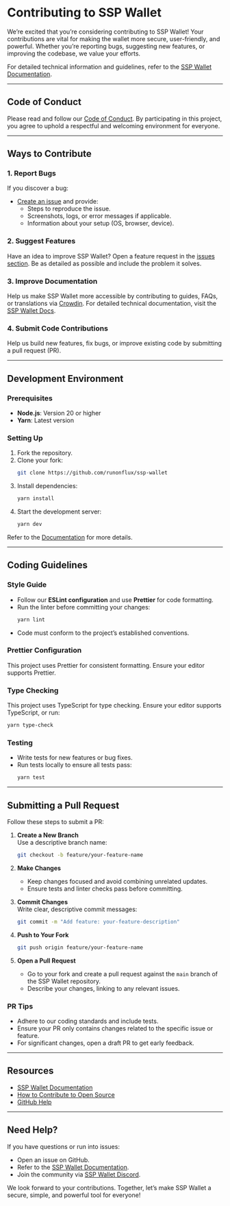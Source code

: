 # Contributing to SSP Wallet

We’re excited that you’re considering contributing to SSP Wallet! Your contributions are vital for making the wallet more secure, user-friendly, and powerful. Whether you’re reporting bugs, suggesting new features, or improving the codebase, we value your efforts.

For detailed technical information and guidelines, refer to the [SSP Wallet Documentation](https://sspwallet.gitbook.io/docs).

---

## Code of Conduct

Please read and follow our [Code of Conduct](CODE_OF_CONDUCT.md). By participating in this project, you agree to uphold a respectful and welcoming environment for everyone.

---

## Ways to Contribute

### 1. Report Bugs
If you discover a bug:
- [Create an issue](https://github.com/RunOnFlux/ssp-wallet/issues) and provide:
  - Steps to reproduce the issue.
  - Screenshots, logs, or error messages if applicable.
  - Information about your setup (OS, browser, device).

### 2. Suggest Features
Have an idea to improve SSP Wallet? Open a feature request in the [issues section](https://github.com/RunOnFlux/ssp-wallet/issues). Be as detailed as possible and include the problem it solves.

### 3. Improve Documentation
Help us make SSP Wallet more accessible by contributing to guides, FAQs, or translations via [Crowdin](https://crowdin.com/project/sspwallet). For detailed technical documentation, visit the [SSP Wallet Docs](https://sspwallet.gitbook.io/docs).

### 4. Submit Code Contributions
Help us build new features, fix bugs, or improve existing code by submitting a pull request (PR).

---

## Development Environment

### Prerequisites
- **Node.js**: Version 20 or higher
- **Yarn**: Latest version

### Setting Up
1. Fork the repository.
2. Clone your fork:
   ```bash
   git clone https://github.com/runonflux/ssp-wallet
   ```
3. Install dependencies:
   ```bash
   yarn install
   ```
4. Start the development server:
   ```bash
   yarn dev
   ```

Refer to the [Documentation](https://sspwallet.gitbook.io/docs/) for more details.

---

## Coding Guidelines

### Style Guide
- Follow our **ESLint configuration** and use **Prettier** for code formatting.  
- Run the linter before committing your changes:
  ```bash
  yarn lint
  ```
- Code must conform to the project’s established conventions.

### Prettier Configuration
This project uses Prettier for consistent formatting. Ensure your editor supports Prettier.

### Type Checking
This project uses TypeScript for type checking. Ensure your editor supports TypeScript, or run:
```bash
yarn type-check
```


### Testing
- Write tests for new features or bug fixes.
- Run tests locally to ensure all tests pass:
  ```bash
  yarn test
  ```

---

## Submitting a Pull Request

Follow these steps to submit a PR:

1. **Create a New Branch**  
   Use a descriptive branch name:
   ```bash
   git checkout -b feature/your-feature-name
   ```

2. **Make Changes**  
   - Keep changes focused and avoid combining unrelated updates.  
   - Ensure tests and linter checks pass before committing.

3. **Commit Changes**  
   Write clear, descriptive commit messages:
   ```bash
   git commit -m "Add feature: your-feature-description"
   ```

4. **Push to Your Fork**  
   ```bash
   git push origin feature/your-feature-name
   ```

5. **Open a Pull Request**  
   - Go to your fork and create a pull request against the `main` branch of the SSP Wallet repository.
   - Describe your changes, linking to any relevant issues.

### PR Tips
- Adhere to our coding standards and include tests.
- Ensure your PR only contains changes related to the specific issue or feature.
- For significant changes, open a draft PR to get early feedback.

---

## Resources

- [SSP Wallet Documentation](https://sspwallet.gitbook.io/docs)  
- [How to Contribute to Open Source](https://opensource.guide/how-to-contribute/)  
- [GitHub Help](https://help.github.com)  

---

## Need Help?

If you have questions or run into issues:
- Open an issue on GitHub.
- Refer to the [SSP Wallet Documentation](https://sspwallet.gitbook.io/docs).  
- Join the community via [SSP Wallet Discord](https://discord.gg/runonflux).

We look forward to your contributions. Together, let’s make SSP Wallet a secure, simple, and powerful tool for everyone!
